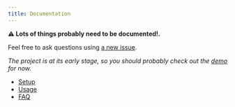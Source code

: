 ```yaml
---
title: Documentation
---
```


**⚠ Lots of things probably need to be documented!.**

Feel free to ask questions using [a new issue](https://github.com/MoOx/statinamic/issues/new).

_The project is at its early stage, so you should probably check out the
[demo](https://github.com/MoOx/statinamic/tree/master/demo) for now._

* [Setup](docs/setup/)
* [Usage](docs/usage/)
* [FAQ](docs/faq/)
